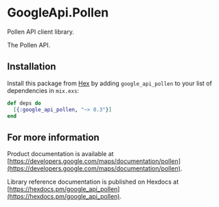 # GoogleApi.Pollen

Pollen API client library.

The Pollen API. 

## Installation

Install this package from [Hex](https://hex.pm) by adding
`google_api_pollen` to your list of dependencies in `mix.exs`:

```elixir
def deps do
  [{:google_api_pollen, "~> 0.3"}]
end
```

## For more information

Product documentation is available at [https://developers.google.com/maps/documentation/pollen](https://developers.google.com/maps/documentation/pollen).

Library reference documentation is published on Hexdocs at
[https://hexdocs.pm/google_api_pollen](https://hexdocs.pm/google_api_pollen).
